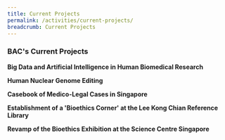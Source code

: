 ```yaml
---
title: Current Projects
permalink: /activities/current-projects/
breadcrumb: Current Projects
---
```

### BAC's Current Projects 


**Big Data and Artificial Intelligence in Human Biomedical Research**

**Human Nuclear Genome Editing**

**Casebook of Medico-Legal Cases in Singapore**

**Establishment of a 'Bioethics Corner' at the Lee Kong Chian Reference Library**

**Revamp of the Bioethics Exhibition at the Science Centre Singapore**